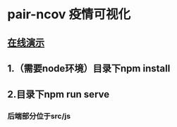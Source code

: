 # pair-ncov 疫情可视化
## [在线演示](https://ncov.funx.pro)
## 1.（需要node环境）目录下npm install
## 2.目录下npm run serve

### 后端部分位于src/js
